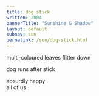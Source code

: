 ```yaml
---
title: dog stick
written: 2004
bannerTitle: "Sunshine & Shadow" 
layout: default
subnav: sun
permalink: /sun/dog-stick.html
---
```


<div class="poem">
multi-coloured leaves   
flitter down 

dog runs after stick   

absurdly happy   
all of us
</div>
